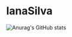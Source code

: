 # IanaSilva

![Anurag's GitHub stats](https://github-readme-stats.vercel.app/api?username=ianasilvadev&show_icons=true&theme=midnight-purple)





